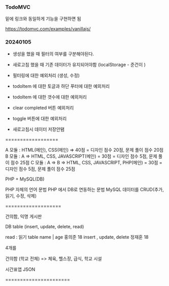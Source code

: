 ### TodoMVC

밑에 링크와 동일하게 기능을 구현하면 됨

https://todomvc.com/examples/vanillajs/


###  20240105

<!-- - 처음 화면에서 토글 버튼이랑 하단 푸터가 보임 - 수정 완료 -->
<!-- - active 가 하나 남았을 떄 "1 item left" 로 변해야함 - 나이스 수정 완료~! -->
<!-- - completed 가 없을 때 clear completed 가 보이면 안됨 - 수정 완료 -->
<!-- - active 에서 눌렀을 때 필터링이 작동하지 않음 - 수정 완료 -->
<!-- - 더블클릭 했을 때 포커스가 되지 않음 - 수정 완료 -->
<!-- - 전체선택이 아닐 경우에도 토글이 하이라이트가 되고 있음 - 수정 완료 VAMOS!!!!! -->
- 생성을 했을 때 필터의 여부를 구분해야된다.
- 새로고침 했을 때 기존 데이터가 유지되어야함 (localStorage - 준건이 )


- 필터링에 대한 예외처리 (생성, 수정)
- todoItem 에 대한 토글과 하단 푸터에 대한 예외처리
- todoItem 에 대한 갯수에 대한 예외처리
- clear completed 버튼 예외처리
- toggle 버튼에 대한 예외처리
- 새로고침시 데이터 저장안됌


==================

A 모듈 : HTML(메인), CSS(메인) => 40점 = 디자인 점수 20점, 문제 풀이 점수 20점
B 모듈 : A => HTML, CSS, JAVASCRIPT(메인) = 30점 = 디자인 점수 5점, 문제 풀이 점수 25점
C 모듈 : A => B => HTML, CSS, JAVASCRIPT, PHP(메인) = 30점 = 디자인 점수 5점, 문제 풀이 점수 25점

PHP + MySQL(DB)

PHP 자체의 언어 문법
PHP 에서 DB로 연동하는 문법
MySQL 데이터를 CRUD(추가, 읽기, 수정, 삭제)

===================


건의함, 익명 게시판

DB table (insert, update, delete, read)


read : 읽기
table 
 name | age 
홍의준   18  insert  , update, delete 
정재훈   18

4개를 


건의함 (학교 전체) => 체육, 헬스장, 급식, 학교 시설     

시간표앱 JSON 

======================



